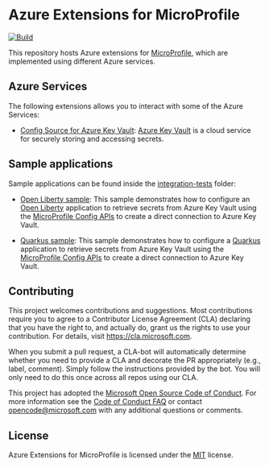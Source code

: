 # Azure Extensions for MicroProfile

[![Build](https://github.com/Azure/azure-microprofile/workflows/Build/badge.svg?branch=main)](https://github.com/Azure/azure-microprofile/actions?query=workflow%3ABuild)

This repository hosts Azure extensions for [MicroProfile](https://microprofile.io/), which are implemented using different Azure services.

## Azure Services

The following extensions allows you to interact with some of the Azure Services:

* [Config Source for Azure Key Vault](microprofile-config-keyvault): [Azure Key Vault](https://azure.microsoft.com/services/key-vault/) is a cloud service for securely storing and accessing secrets.

## Sample applications

Sample applications can be found inside the [integration-tests](integration-tests) folder:

* [Open Liberty sample](integration-tests/open-liberty-sample): This sample demonstrates how to configure an [Open Liberty](https://openliberty.io/) application to retrieve secrets from Azure Key Vault using the [MicroProfile Config APIs](https://microprofile.io/specifications/microprofile-config/) to create a direct connection to Azure Key Vault.

* [Quarkus sample](integration-tests/quarkus-sample): This sample demonstrates how to configure a [Quarkus](https://quarkus.io/) application to retrieve secrets from Azure Key Vault using the [MicroProfile Config APIs](https://microprofile.io/specifications/microprofile-config/) to create a direct connection to Azure Key Vault.

## Contributing

This project welcomes contributions and suggestions.  Most contributions require you to agree to a
Contributor License Agreement (CLA) declaring that you have the right to, and actually do, grant us
the rights to use your contribution. For details, visit https://cla.microsoft.com.

When you submit a pull request, a CLA-bot will automatically determine whether you need to provide
a CLA and decorate the PR appropriately (e.g., label, comment). Simply follow the instructions
provided by the bot. You will only need to do this once across all repos using our CLA.

This project has adopted the [Microsoft Open Source Code of Conduct](https://opensource.microsoft.com/codeofconduct/).
For more information see the [Code of Conduct FAQ](https://opensource.microsoft.com/codeofconduct/faq/) or
contact [opencode@microsoft.com](mailto:opencode@microsoft.com) with any additional questions or comments.

## License

Azure Extensions for MicroProfile is licensed under the [MIT](https://github.com/Azure/azure-microprofile/blob/main/LICENSE) license.
